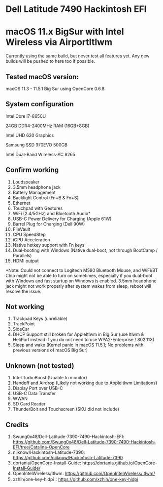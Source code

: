 # Dell Latitude 7490 Hackintosh EFI 
# macOS 11.x BigSur with Intel Wireless via AirportItlwm

Currently using the same build, but never test all features yet.
Any new builds will be pushed to here too if possible.

## Tested macOS version:
macOS 11.3 - 11.5.1 Big Sur using OpenCore 0.6.8

## System configuration

Intel Core i7-8650U

24GB DDR4-2400MHz RAM (16GB+8GB)

Intel UHD 620 Graphics

Samsung SSD 970EVO 500GB

Intel Dual-Band Wireless-AC 8265

## Confirm working
1) Loudspeaker
2) 3.5mm headphone jack 
4) Battery Management
5) Backlight Control (Fn+B & Fn+S)
6) Ethernet
7) Touchpad with Gestures
8) WiFi (2.4/5GHz) and Bluetooth Audio*
9) USB-C Power Delivery for Charging (Apple 61W)
10) Barrel Plug for Charging (Dell 90W)
11) FileVault
12) CPU SpeedStep
13) iGPU Acceleration
14) Native hotkey support with Fn keys
15) Dual-booting with Windows (Native dual-boot, not through BootCamp / Parallels)
16) HDMI output

*Note: Could not connect to Logitech M590 Bluetooth Mouse, and WiFi/BT Chip might not be able to turn on sometimes, especially if you dual-boot with Windows and fast startup on Windows is enabled. 3.5mm headphone jack might not work properly after system wakes from sleep, reboot will resolve the issue.

## Not working
1) Trackpad Keys (unreliable)
2) TrackPoint
3) SideCar
4) DHCP Support still broken for AppleItlwm in Big Sur (use Itlwm & HeliPort instead if you do not need to use WPA2-Enterprise / 802.11X)
5) Sleep and wake (Kernel panic in macOS 11.5.1; No problems with previous versions of macOS Big Sur)

## Unknown (not tested)
1) Intel TurboBoost (Unable to monitor)
2) Handoff and Airdrop (Likely not working due to AppleItlwm Limitations)
3) Display Port over USB-C
4) USB-C Data Transfer
5) WWAN
6) SD Card Reader
7) ThunderBolt and Touchscreen (SKU did not include)

## Credits
1) Swung0x48/Dell-Latitude-7390-7490-Hackintosh-EFI: https://github.com/Swung0x48/Dell-Latitude-7390-7490-Hackintosh-EFI/tree/Catalina-OpenCore
2) niiknow/Hackintosh-Latitude-7390: https://github.com/niiknow/Hackintosh-Latitude-7390
3) dortania/OpenCore-Install-Guide: https://dortania.github.io/OpenCore-Install-Guide/
4) OpenIntelWireless/itlwm: https://github.com/OpenIntelWireless/itlwm/
5) xzhih/one-key-hidpi：https://github.com/xzhih/one-key-hidpi
